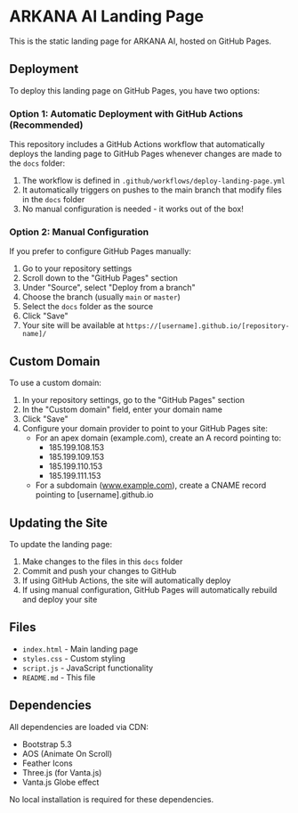 # ARKANA AI Landing Page

This is the static landing page for ARKANA AI, hosted on GitHub Pages.

## Deployment

To deploy this landing page on GitHub Pages, you have two options:

### Option 1: Automatic Deployment with GitHub Actions (Recommended)

This repository includes a GitHub Actions workflow that automatically deploys the landing page to GitHub Pages whenever changes are made to the `docs` folder:

1. The workflow is defined in `.github/workflows/deploy-landing-page.yml`
2. It automatically triggers on pushes to the main branch that modify files in the `docs` folder
3. No manual configuration is needed - it works out of the box!

### Option 2: Manual Configuration

If you prefer to configure GitHub Pages manually:

1. Go to your repository settings
2. Scroll down to the "GitHub Pages" section
3. Under "Source", select "Deploy from a branch"
4. Choose the branch (usually `main` or `master`)
5. Select the `docs` folder as the source
6. Click "Save"
7. Your site will be available at `https://[username].github.io/[repository-name]/`

## Custom Domain

To use a custom domain:

1. In your repository settings, go to the "GitHub Pages" section
2. In the "Custom domain" field, enter your domain name
3. Click "Save"
4. Configure your domain provider to point to your GitHub Pages site:
   - For an apex domain (example.com), create an A record pointing to:
     - 185.199.108.153
     - 185.199.109.153
     - 185.199.110.153
     - 185.199.111.153
   - For a subdomain (www.example.com), create a CNAME record pointing to [username].github.io

## Updating the Site

To update the landing page:

1. Make changes to the files in this `docs` folder
2. Commit and push your changes to GitHub
3. If using GitHub Actions, the site will automatically deploy
4. If using manual configuration, GitHub Pages will automatically rebuild and deploy your site

## Files

- `index.html` - Main landing page
- `styles.css` - Custom styling
- `script.js` - JavaScript functionality
- `README.md` - This file

## Dependencies

All dependencies are loaded via CDN:
- Bootstrap 5.3
- AOS (Animate On Scroll)
- Feather Icons
- Three.js (for Vanta.js)
- Vanta.js Globe effect

No local installation is required for these dependencies.